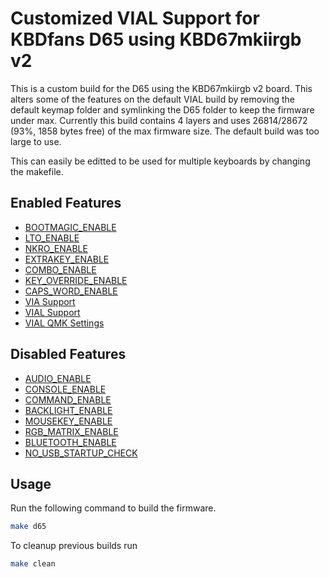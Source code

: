 # Customized VIAL Support for KBDfans D65 using KBD67mkiirgb v2

This is a custom build for the D65 using the KBD67mkiirgb v2 board. This alters some of the features on the default VIAL build by removing the default keymap folder and symlinking the D65 folder to keep the firmware under max. Currently this build contains 4 layers and uses 26814/28672 (93%, 1858 bytes free) of the max firmware size. The default build was too large to use.

This can easily be editted to be used for multiple keyboards by changing the makefile.

## Enabled Features

- [BOOTMAGIC_ENABLE](https://docs.qmk.fm/#/feature_bootmagic?id=bootmagic-lite)
- [LTO_ENABLE](https://docs.qmk.fm/#/squeezing_avr?id=rulesmk-settings)
- [NKRO_ENABLE](https://docs.qmk.fm/#/reference_glossary?id=n-key-rollover-nkro)
- [EXTRAKEY_ENABLE](https://docs.qmk.fm/#/config_options?id=feature-options)
- [COMBO_ENABLE](https://docs.qmk.fm/#/feature_combo?id=combos)
- [KEY_OVERRIDE_ENABLE](https://docs.qmk.fm/#/feature_key_overrides)
- [CAPS_WORD_ENABLE](https://docs.qmk.fm/#/feature_caps_word?id=caps-word)
- [VIA Support](https://www.caniusevia.com/)
- [VIAL Support](https://get.vial.today)
- [VIAL QMK Settings](https://get.vial.today/changelog/release-0.4.html#qmk-settings)

## Disabled Features

- [AUDIO_ENABLE](https://docs.qmk.fm/#/feature_audio?id=audio)
- [CONSOLE_ENABLE](https://docs.qmk.fm/#/cli_commands?id=qmk-console)
- [COMMAND_ENABLE](https://docs.qmk.fm/#/feature_command?id=command)
- [BACKLIGHT_ENABLE](https://docs.qmk.fm/#/feature_backlight?id=backlighting)
- [MOUSEKEY_ENABLE](https://docs.qmk.fm/#/feature_mouse_keys)
- [RGB_MATRIX_ENABLE](https://docs.qmk.fm/#/feature_rgb_matrix?id=rgb-matrix-lighting)
- [BLUETOOTH_ENABLE](https://docs.qmk.fm/#/feature_bluetooth?id=bluetooth)
- [NO_USB_STARTUP_CHECK](https://docs.qmk.fm/#/config_options?id=feature-options)

## Usage

Run the following command to build the firmware.

```Bash
make d65
```

To cleanup previous builds run

```Bash
make clean
```
